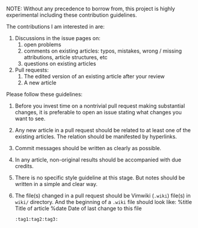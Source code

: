 NOTE: Without any precedence to borrow from, this project is highly experimental including these contribution guidelines.

The contributions I am interested in are:

1.  Discussions in the issue pages on:
    1.  open problems
    2.  comments on existing articles: typos, mistakes, wrong / missing attributions, article structures, etc
    3.  questions on existing articles
2.  Pull requests:
    1.  The edited version of an existing article after your review
    2.  A new article

Please follow these guidelines:

1.  Before you invest time on a nontrivial pull request making substantial changes, it is preferable to open an issue stating what changes you want to see.
2.  Any new article in a pull request should be related to at least one of the existing articles. The relation should be manifested by hyperlinks.
3.  Commit messages should be written as clearly as possible.
4.  In any article, non-original results should be accompanied with due credits.
5.  There is no specific style guideline at this stage. But notes should be written in a simple and clear way.
6.  The file(s) changed in a pull request should be Vimwiki (`.wiki`) file(s) in `wiki/` directory. And the beginning of a `.wiki` file should look like:
        %title Title of article
        %date Date of last change to this file

        :tag1:tag2:tag3:
